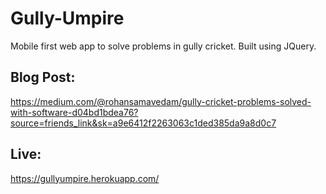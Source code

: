 # Gully-Umpire
Mobile first web app to solve problems in gully cricket. Built using JQuery.

## Blog Post:
https://medium.com/@rohansamavedam/gully-cricket-problems-solved-with-software-d04bd1bdea76?source=friends_link&sk=a9e6412f2263063c1ded385da9a8d0c7

## Live:
https://gullyumpire.herokuapp.com/
